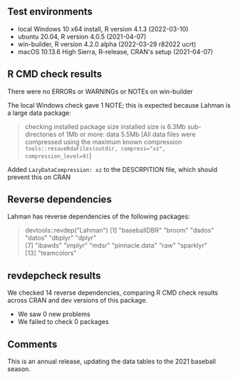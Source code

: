 ## Test environments
* local Windows 10 x64 install, R version 4.1.3 (2022-03-10)
* ubuntu 20.04, R version 4.0.5 (2021-04-07)
* win-builder, R version 4.2.0 alpha (2022-03-29 r82022 ucrt)
* macOS 10.13.6 High Sierra, R-release, CRAN's setup (2021-04-07)

## R CMD check results
There were no ERRORs or WARNINGs or NOTEs on win-builder 

The local Windows check gave 1 NOTE; this is expected because Lahman is a large data package:  

> checking installed package size
>    installed size is  6.3Mb
>    sub-directories of 1Mb or more:
>      data   5.5Mb
>[All data files were compressed using the maximum known compression `tools::resaveRdaFiles(outdir, compress="xz", compression_level=9)`]

Added `LazyDataCompression: xz` to the DESCRPITION file, which should prevent this on CRAN

## Reverse dependencies

Lahman has reverse dependencies of the following packages:

> devtools::revdep("Lahman")
 [1] "baseballDBR"   "broom"         "dados"         "datos"         "dbplyr"        "dplyr"        
 [7] "ibawds"        "implyr"        "mdsr"          "pinnacle.data" "raw"           "sparklyr"     
[13] "teamcolors"   

## revdepcheck results

We checked 14 reverse dependencies, comparing R CMD check results across CRAN and dev versions of this package.

 * We saw 0 new problems
 * We failed to check 0 packages


## Comments
This is an annual release, updating the data tables to the 2021 baseball season.


